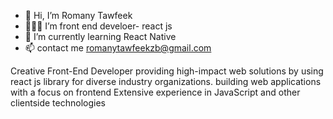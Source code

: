 - 👋 Hi, I’m Romany Tawfeek
- 🧑🏽‍💻 I’m front end develoer- react js
- 🌱 I’m currently learning React Native
- 📫 contact me romanytawfeekzb@gmail.com



Creative Front-End Developer providing high-impact web solutions by using react js library for diverse industry 
organizations. building web applications with a focus on frontend Extensive experience in JavaScript and other clientside 
technologies



<!---
romany98/romany98 is a ✨ special ✨ repository because its `README.md` (this file) appears on your GitHub profile.
You can click the Preview link to take a look at your changes.
--->
